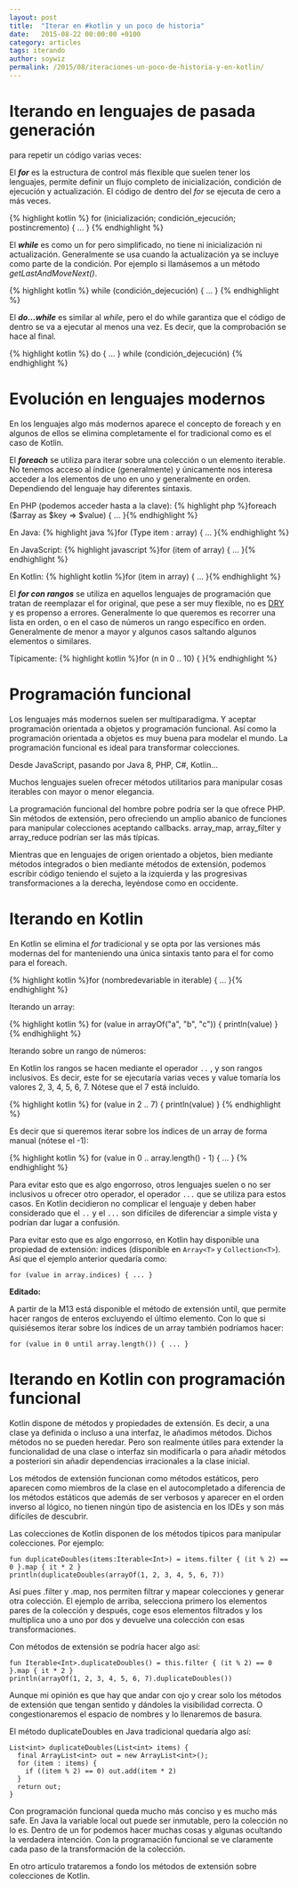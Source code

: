 ```yaml
---
layout: post
title:  "Iterar en #kotlin y un poco de historia"
date:   2015-08-22 00:00:00 +0100
category: articles
tags: iterando
author: soywiz
permalink: /2015/08/iteraciones-un-poco-de-historia-y-en-kotlin/
---
```


# Iterando en lenguajes de pasada generación

para repetir un código varias veces:

El ***for*** es la estructura de control más flexible que suelen tener los lenguajes, permite definir un flujo completo de inicialización, condición de ejecución y actualización. El código de dentro del *for* se ejecuta de cero a más veces.

{% highlight kotlin %}
for (inicialización; condición_ejecución; postincremento) { ... }
{% endhighlight %}

El ***while*** es como un for pero simplificado, no tiene ni inicialización ni actualización. Generalmente se usa cuando la actualización ya se incluye como parte de la condición. Por ejemplo si llamásemos a un método *getLastAndMoveNext()*.

{% highlight kotlin %}
while (condición_dejecución) { ... }
{% endhighlight %}

El ***do…while*** es similar al *while*, pero el do while garantiza que el código de dentro se va a ejecutar al menos una vez. Es decir, que la comprobación se hace al final.

{% highlight kotlin %}
do { ... } while (condición_dejecución)
{% endhighlight %}

# Evolución en lenguajes modernos

En los lenguajes algo más modernos aparece el concepto de foreach y en algunos de ellos se elimina completamente el for tradicional como es el caso de Kotlin.

El ***foreach*** se utiliza para iterar sobre una colección o un elemento iterable. No tenemos acceso al índice (generalmente) y únicamente nos interesa acceder a los elementos de uno en uno y generalmente en orden. Dependiendo del lenguaje hay diferentes sintaxis.

En PHP (podemos acceder hasta a la clave): {% highlight php %}foreach ($array as $key => $value) { ... }{% endhighlight %}

En Java: {% highlight java %}for (Type item : array) { ... }{% endhighlight %}

En JavaScript: {% highlight javascript %}for (item of array) { ... }{% endhighlight %}

En Kotlin: {% highlight kotlin %}for (item in array) { ... }{% endhighlight %}

El ***for con rangos*** se utiliza en aquellos lenguajes de programación que tratan de reemplazar el for original, que pese a ser muy flexible, no es [DRY] y es propenso a errores. Generalmente lo que queremos es recorrer una lista en orden, o en el caso de números un rango específico en orden. Generalmente de menor a mayor y algunos casos saltando algunos elementos o similares.

Típicamente: {% highlight kotlin %}for (n in 0 .. 10) { }{% endhighlight %}

# Programación funcional

Los lenguajes más modernos suelen ser multiparadigma. Y aceptar programación orientada a objetos y programación funcional. Así como la programación orientada a objetos es muy buena para modelar el mundo. La programación funcional es ideal para transformar colecciones.

Desde JavaScript, pasando por Java 8, PHP, C#, Kotlin…

Muchos lenguajes suelen ofrecer métodos utilitarios para manipular cosas iterables con mayor o menor elegancia.

La programación funcional del hombre pobre podría ser la que ofrece PHP. Sin métodos de extensión, pero ofreciendo un amplio abanico de funciones para manipular colecciones aceptando callbacks. array_map, array_filter y array_reduce podrían ser las más típicas.

Mientras que en lenguajes de origen orientado a objetos, bien mediante métodos integrados o bien mediante métodos de extensión, podemos escribir código teniendo el sujeto a la izquierda y las progresivas transformaciones a la derecha, leyéndose como en occidente.

# Iterando en Kotlin

En Kotlin se elimina el *for* tradicional y se opta por las versiones más modernas del for manteniendo una única sintaxis tanto para el for como para el foreach.

{% highlight kotlin %}for (nombredevariable in iterable) { ... }{% endhighlight %}

Iterando un array:

{% highlight kotlin %}
for (value in arrayOf("a", "b", "c")) {
    println(value)
}
{% endhighlight %}

Iterando sobre un rango de números:

En Kotlin los rangos se hacen mediante el operador ```..``` , y son rangos inclusivos. Es decir, este for se ejecutaría varias veces y value tomaría los valores 2, 3, 4, 5, 6, 7. Nótese que el 7 está incluído.

{% highlight kotlin %}
for (value in 2 .. 7) {
  println(value)
}
{% endhighlight %}

Es decir que si queremos iterar sobre los índices de un array de forma manual (nótese el -1):

{% highlight kotlin %}
for (value in 0 .. array.length() - 1) { ... }
{% endhighlight %}

Para evitar esto que es algo engorroso, otros lenguajes suelen o no ser inclusivos u ofrecer otro operador, el operador ```...``` que se utiliza para estos casos. En Kotlin decidieron no complicar el lenguaje y deben haber considerado que el ```..```  y el ```...``` son difíciles de diferenciar a simple vista y podrían dar lugar a confusión.

Para evitar esto que es algo engorroso, en Kotlin hay disponible una propiedad de extensión: indices (disponible en ```Array<T>```  y ```Collection<T>```). Así que el ejemplo anterior quedaría como:

```
for (value in array.indices) { ... }
```

**Editado:**

A partir de la M13 está disponible el método de extensión until, que permite hacer rangos de enteros excluyendo el último elemento. Con lo que si quisiésemos iterar sobre los índices de un array también podríamos hacer:

```
for (value in 0 until array.length()) { ... }
```

# Iterando en Kotlin con programación funcional

Kotlin dispone de métodos y propiedades de extensión. Es decir, a una clase ya definida o incluso a una interfaz, le añadimos métodos. Dichos métodos no se pueden heredar. Pero son realmente útiles para extender la funcionalidad de una clase o interfaz sin modificarla o para añadir métodos a posteriori sin añadir dependencias irracionales a la clase inicial.

Los métodos de extensión funcionan como métodos estáticos, pero aparecen como miembros de la clase en el autocompletado a diferencia de los métodos estáticos que además de ser verbosos y aparecer en el orden inverso al lógico, no tienen ningún tipo de asistencia en los IDEs y son más difíciles de descubrir.

Las colecciones de Kotlin disponen de los métodos típicos para manipular colecciones. Por ejemplo:

```
fun duplicateDoubles(items:Iterable<Int>) = items.filter { (it % 2) == 0 }.map { it * 2 }
println(duplicateDoubles(arrayOf(1, 2, 3, 4, 5, 6, 7))
```

Así pues .filter y .map, nos permiten filtrar y mapear colecciones y generar otra colección. El ejemplo de arriba, selecciona primero los elementos pares de la colección y después, coge esos elementos filtrados y los multiplica uno a uno por dos y devuelve una colección con esas transformaciones.

Con métodos de extensión se podría hacer algo así:

```
fun Iterable<Int>.duplicateDoubles() = this.filter { (it % 2) == 0 }.map { it * 2 }
println(arrayOf(1, 2, 3, 4, 5, 6, 7).duplicateDoubles())
```

Aunque mi opinión es que hay que andar con ojo y crear solo los métodos de extensión que tengan sentido y dándoles la visibilidad correcta. O congestionaremos el espacio de nombres y lo llenaremos de basura.

El método duplicateDoubles en Java tradicional quedaría algo así:

```
List<int> duplicateDoubles(List<int> items) {
  final ArrayList<int> out = new ArrayList<int>();
  for (item : items) {
    if ((item % 2) == 0) out.add(item * 2)
  }
  return out;
}
```

Con programación funcional queda mucho más conciso y es mucho más safe. En Java la variable local out puede ser inmutable, pero la colección no lo es. Dentro de un for podemos hacer muchas cosas y algunas ocultando la verdadera intención. Con la programación funcional se ve claramente cada paso de la transformación de la colección.

En otro artículo trataremos a fondo los métodos de extensión sobre colecciones de Kotlin.

[DRY]: (https://en.wikipedia.org/wiki/Don%27t_repeat_yourself)